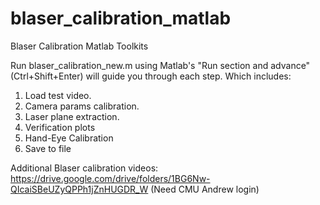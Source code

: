 # blaser_calibration_matlab
Blaser Calibration Matlab Toolkits

Run blaser_calibration_new.m using Matlab's "Run section and advance" (Ctrl+Shift+Enter) will guide you through each step.
Which includes:
 1. Load test video.
 2. Camera params calibration.
 3. Laser plane extraction.
 4. Verification plots
 5. Hand-Eye Calibration
 6. Save to file
 
Additional Blaser calibration videos: 
https://drive.google.com/drive/folders/1BG6Nw-QIcaiSBeUZyQPPh1jZnHUGDR_W
(Need CMU Andrew login)
 
